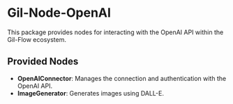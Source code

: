 # Gil-Node-OpenAI

This package provides nodes for interacting with the OpenAI API within the Gil-Flow ecosystem.

## Provided Nodes

- **OpenAIConnector**: Manages the connection and authentication with the OpenAI API.
- **ImageGenerator**: Generates images using DALL-E.

